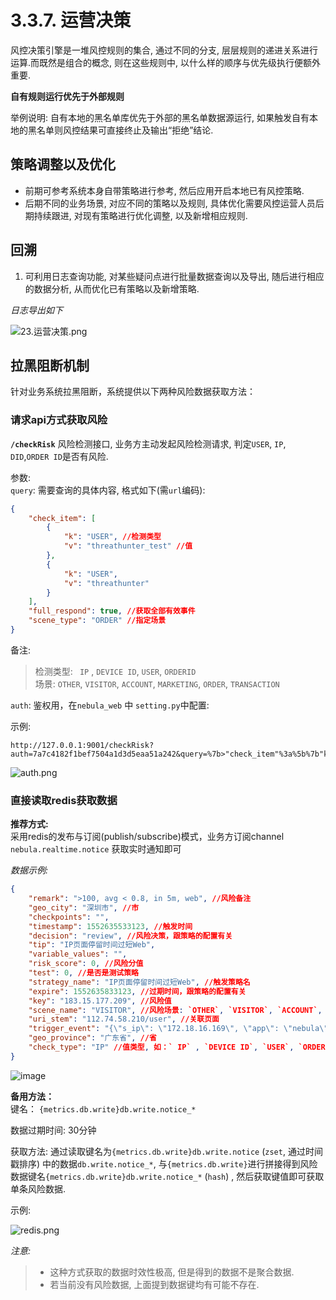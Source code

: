 # 3.3.7. 运营决策


风控决策引擎是一堆风控规则的集合, 通过不同的分支, 层层规则的递进关系进行运算.而既然是组合的概念, 则在这些规则中, 以什么样的顺序与优先级执行便额外重要.

**自有规则运行优先于外部规则**

举例说明:
自有本地的黑名单库优先于外部的黑名单数据源运行, 如果触发自有本地的黑名单则风控结果可直接终止及输出“拒绝”结论.

##  策略调整以及优化

- 前期可参考系统本身自带策略进行参考, 然后应用开启本地已有风控策略.
- 后期不同的业务场景, 对应不同的策略以及规则, 具体优化需要风控运营人员后期持续跟进, 对现有策略进行优化调整, 以及新增相应规则.


##  回溯

1. 可利用日志查询功能, 对某些疑问点进行批量数据查询以及导出, 随后进行相应的数据分析, 从而优化已有策略以及新增策略.

*日志导出如下*

![23.运营决策.png](http://www.z4a.net/images/2018/11/28/23.png)


## 拉黑阻断机制

针对业务系统拉黑阻断，系统提供以下两种风险数据获取方法：

### 请求api方式获取风险

**`/checkRisk`** 风险检测接口, 业务方主动发起风险检测请求, 判定`USER`, `IP`, `DID`,`ORDER ID`是否有风险.

参数:  
`query`:
需要查询的具体内容, 格式如下(需`url`编码):

```json
{
	"check_item": [
		{
			"k": "USER", //检测类型
			"v": "threathunter_test" //值
		},
		{
			"k": "USER",
			"v": "threathunter"
		}
	],
	"full_respond": true, //获取全部有效事件
	"scene_type": "ORDER" //指定场景
}
```
备注:
>   检测类型:   ` IP` , `DEVICE ID`, `USER`, `ORDERID`  
>   场景: `OTHER`, `VISITOR`, `ACCOUNT`, `MARKETING`, `ORDER`, `TRANSACTION`

`auth`:
 鉴权用，在`nebula_web` 中 `setting.py`中配置:

示例:

```
http://127.0.0.1:9001/checkRisk?auth=7a7c4182f1bef7504a1d3d5eaa51a242&query=%7b>"check_item"%3a%5b%7b"k"%3a"USER"%2c"v"%3a"threathunter_test"%7d%2c%7b"k"%3a"USER"%2c"v"%3a"threathunter"%7d%5d%2c"full_respond"%3atrue%2c"scene_type"%3a"ORDER"%7d
```

![auth.png](http://www.z4a.net/images/2018/12/10/e990124abe12f054ceafdca6975a6179.png)

### 直接读取redis获取数据

**推荐方式:**   
采用redis的发布与订阅(publish/subscribe)模式，业务方订阅channel `nebula.realtime.notice`  获取实时通知即可

*数据示例:*
```json
{
	"remark": ">100, avg < 0.8, in 5m, web", //风险备注
	"geo_city": "深圳市", //市
	"checkpoints": "",
	"timestamp": 1552635533123, //触发时间
	"decision": "review", //风险决策，跟策略的配置有关
	"tip": "IP页面停留时间过短Web",
	"variable_values": "",
	"risk_score": 0, //风险分值
	"test": 0, //是否是测试策略
	"strategy_name": "IP页面停留时间过短Web", //触发策略名
	"expire": 1552635833123, //过期时间，跟策略的配置有关
	"key": "183.15.177.209", //风险值
	"scene_name": "VISITOR", //风险场景: `OTHER`, `VISITOR`, `ACCOUNT`, `MARKETING`, `ORDER`, `TRANSACTION`
	"uri_stem": "112.74.58.210/user", //关联页面
	"trigger_event": "{\"s_ip\": \"172.18.16.169\", \"app\": \"nebula\", \"pid\": \"000000000000000000000000\", \"s_type\": \"text/html; charset=utf-8\", \"uri_stem\": \"112.74.58.210/user\", \"c_bytes\": 0, \"id\": \"5c8b568c12a3650017e176e4\", \"uid\": \"\", \"request_time\": 3, \"platform\": \"\", \"s_body\": \"\", \"sid\": \"\", \"s_port\": 9001, \"method\": \"GET\", \"status\": 200, \"is_static\": false, \"geo_city\": \"\深\圳\市\", \"c_body\": \"\", \"timestamp\": 1552635532701, \"geo_province\": \"\广\东\省\", \"host\": \"112.74.58.210\", \"referer\": \"\", \"c_ip\": \"183.15.177.209\", \"key\": \"183.15.177.209\", \"useragent\": \"python-requests/2.11.1\", \"c_port\": 18311, \"xforward\": \"\", \"c_type\": \"\", \"name\": \"HTTP_DYNAMIC\", \"did\": \"\", \"s_bytes\": 648, \"request_type\": \"\", \"value\": 1.0, \"cookie\": \"group_id=2|1:0|10:1540368603|8:group_id|4:Mg==|30789028a7e8399f5f5ef115fc050e1b3424df25b966755be7554e0048dd29a4; user_id=2|1:0|10:1540368603|7:user_id|4:Mg==|141555b29c711f95ddebea3987820fb90c30a48f506eae9f8cee9b334372ae79; user=attack_test; auth=2|1:0|10:1540368603|4:auth|44:NGJlZTQwMDI0NTExYjM2NDVkNjkzOTM1ZTJmMDllMWY=|34718dcbcac603ee1a38daaa0a05fbafc524873af0fafb0013077a53a28b2d4b\", \"page\": \"112.74.58.210/user\", \"uri_query\": \"\", \"referer_hit\": \"F\"}", //触发事件
	"geo_province": "广东省", //省
	"check_type": "IP" //值类型, 如：` IP` , `DEVICE ID`, `USER`, `ORDERID`
}
```

![image](https://user-images.githubusercontent.com/31437628/54415966-e9eee900-4738-11e9-86fa-7b0229242216.png)


**备用方法：**   
键名：
`{metrics.db.write}db.write.notice_*`

数据过期时间:
30分钟

获取方法:
通过读取键名为`{metrics.db.write}db.write.notice` (`zset`, 通过时间戳排序) 中的数据`db.write.notice_*`, 与`{metrics.db.write}`进行拼接得到风险数据键名`{metrics.db.write}db.write.notice_*` (`hash`) , 然后获取键值即可获取单条风险数据.

示例:

![redis.png](https://www.z4a.net/images/2019/01/21/redis.png)

*注意:*  
>
> - 这种方式获取的数据时效性极高, 但是得到的数据不是聚合数据.
> - 若当前没有风险数据, 上面提到数据键均有可能不存在.

